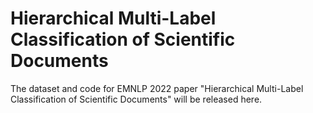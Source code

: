 # Hierarchical Multi-Label Classification of Scientific Documents
The dataset and code for EMNLP 2022 paper "Hierarchical Multi-Label Classification of Scientific Documents" will be released here.

